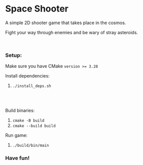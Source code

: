 # Space Shooter

A simple 2D shooter game that takes place in the cosmos.


Fight your way through enemies and be wary of stray asteroids.
  
<br />

### Setup:
Make sure you have CMake ```version >= 3.28```

Install dependencies:
1. ```./install_deps.sh```

<br />
<br />

Build binaries:
1. ```cmake -B build```
2. ```cmake --build build```

Run game:
1. ```./build/bin/main```

### Have fun!